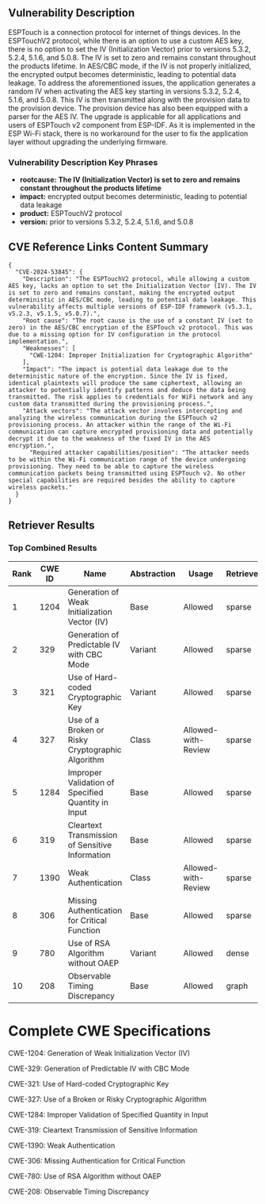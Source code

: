 ## Vulnerability Description
ESPTouch is a connection protocol for internet of things devices. In the ESPTouchV2 protocol, while there is an option to use a custom AES key, there is no option to set the IV (Initialization Vector) prior to versions 5.3.2, 5.2.4, 5.1.6, and 5.0.8. The IV is set to zero and remains constant throughout the products lifetime. In AES/CBC mode, if the IV is not properly initialized, the encrypted output becomes deterministic, leading to potential data leakage. To address the aforementioned issues, the application generates a random IV when activating the AES key starting in versions 5.3.2, 5.2.4, 5.1.6, and 5.0.8. This IV is then transmitted along with the provision data to the provision device. The provision device has also been equipped with a parser for the AES IV. The upgrade is applicable for all applications and users of ESPTouch v2 component from ESP-IDF. As it is implemented in the ESP Wi-Fi stack, there is no workaround for the user to fix the application layer without upgrading the underlying firmware.

### Vulnerability Description Key Phrases
- **rootcause:** **The IV (Initialization Vector) is set to zero and remains constant throughout the products lifetime**
- **impact:** encrypted output becomes deterministic, leading to potential data leakage
- **product:** ESPTouchV2 protocol
- **version:** prior to versions 5.3.2, 5.2.4, 5.1.6, and 5.0.8

## CVE Reference Links Content Summary
```
{
  "CVE-2024-53845": {
    "Description": "The ESPTouchV2 protocol, while allowing a custom AES key, lacks an option to set the Initialization Vector (IV). The IV is set to zero and remains constant, making the encrypted output deterministic in AES/CBC mode, leading to potential data leakage. This vulnerability affects multiple versions of ESP-IDF framework (v5.3.1, v5.2.3, v5.1.5, v5.0.7).",
    "Root cause": "The root cause is the use of a constant IV (set to zero) in the AES/CBC encryption of the ESPTouch v2 protocol. This was due to a missing option for IV configuration in the protocol implementation.",
    "Weaknesses": [
      "CWE-1204: Improper Initialization for Cryptographic Algorithm"
    ],
    "Impact": "The impact is potential data leakage due to the deterministic nature of the encryption. Since the IV is fixed, identical plaintexts will produce the same ciphertext, allowing an attacker to potentially identify patterns and deduce the data being transmitted. The risk applies to credentials for WiFi network and any custom data transmitted during the provisioning process.",
    "Attack vectors": "The attack vector involves intercepting and analyzing the wireless communication during the ESPTouch v2 provisioning process. An attacker within the range of the Wi-Fi communication can capture encrypted provisioning data and potentially decrypt it due to the weakness of the fixed IV in the AES encryption.",
      "Required attacker capabilities/position": "The attacker needs to be within the Wi-Fi communication range of the device undergoing provisioning. They need to be able to capture the wireless communication packets being transmitted using ESPTouch v2. No other special capabilities are required besides the ability to capture wireless packets."
  }
}
```

## Retriever Results

### Top Combined Results

| Rank | CWE ID | Name | Abstraction | Usage  | Retrievers | Individual Scores |
|------|--------|------|-------------|-------|------------|-------------------|
| 1 | 1204 | Generation of Weak Initialization Vector (IV) | Base | Allowed | sparse | 1.385 |
| 2 | 329 | Generation of Predictable IV with CBC Mode | Variant | Allowed | sparse | 1.175 |
| 3 | 321 | Use of Hard-coded Cryptographic Key | Variant | Allowed | sparse | 1.116 |
| 4 | 327 | Use of a Broken or Risky Cryptographic Algorithm | Class | Allowed-with-Review | sparse | 1.074 |
| 5 | 1284 | Improper Validation of Specified Quantity in Input | Base | Allowed | sparse | 1.028 |
| 6 | 319 | Cleartext Transmission of Sensitive Information | Base | Allowed | sparse | 1.027 |
| 7 | 1390 | Weak Authentication | Class | Allowed-with-Review | sparse | 0.985 |
| 8 | 306 | Missing Authentication for Critical Function | Base | Allowed | sparse | 0.982 |
| 9 | 780 | Use of RSA Algorithm without OAEP | Variant | Allowed | dense | 0.446 |
| 10 | 208 | Observable Timing Discrepancy | Base | Allowed | graph | 0.002 |



# Complete CWE Specifications

CWE-1204: Generation of Weak Initialization Vector (IV)

CWE-329: Generation of Predictable IV with CBC Mode

CWE-321: Use of Hard-coded Cryptographic Key

CWE-327: Use of a Broken or Risky Cryptographic Algorithm

CWE-1284: Improper Validation of Specified Quantity in Input

CWE-319: Cleartext Transmission of Sensitive Information

CWE-1390: Weak Authentication

CWE-306: Missing Authentication for Critical Function

CWE-780: Use of RSA Algorithm without OAEP

CWE-208: Observable Timing Discrepancy